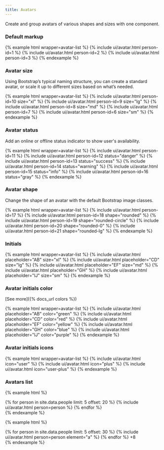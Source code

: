 ```yaml
---
title: Avatars
---
```


Create and group avatars of various shapes and sizes with one component.

### Default markup

{% example html wrapper=avatar-list %}
{% include ui/avatar.html person-id=1 %}
{% include ui/avatar.html person-id=2 %}
{% include ui/avatar.html person-id=3 %}
{% endexample %}

### Avatar size

Using Bootstrap’s typical naming structure, you can create a standard avatar, or scale it up to different sizes based on what’s needed.

{% example html wrapper=avatar-list %}
{% include ui/avatar.html person-id=10 size="xl" %}
{% include ui/avatar.html person-id=9 size="lg" %}
{% include ui/avatar.html person-id=8 size="md" %}
{% include ui/avatar.html person-id=7 %}
{% include ui/avatar.html person-id=6 size="sm" %}
{% endexample %}

### Avatar status

Add an online or offline status indicator to show user's availability.

{% example html wrapper=avatar-list %}
{% include ui/avatar.html person-id=11 %}
{% include ui/avatar.html person-id=12 status="danger" %}
{% include ui/avatar.html person-id=13 status="success" %}
{% include ui/avatar.html person-id=14 status="warning" %}
{% include ui/avatar.html person-id=15 status="info" %}
{% include ui/avatar.html person-id=16 status="gray" %}
{% endexample %}

### Avatar shape

Change the shape of an avatar with the default Bootstrap image classes.

{% example html wrapper=avatar-list %}
{% include ui/avatar.html person-id=17 %}
{% include ui/avatar.html person-id=18 shape="rounded" %}
{% include ui/avatar.html person-id=19 shape="rounded-circle" %}
{% include ui/avatar.html person-id=20 shape="rounded-0" %}
{% include ui/avatar.html person-id=21 shape="rounded-lg" %}
{% endexample %}

### Initials

{% example html wrapper=avatar-list %}
{% include ui/avatar.html placeholder="AB" size="xl" %}
{% include ui/avatar.html placeholder="CD" size="lg" %}
{% include ui/avatar.html placeholder="EF" size="md" %}
{% include ui/avatar.html placeholder="GH" %}
{% include ui/avatar.html placeholder="IJ" size="sm" %}
{% endexample %}


### Avatar initials color

[See more]({% docs_url colors %})

{% example html wrapper=avatar-list %}
{% include ui/avatar.html placeholder="AB" color="green" %}
{% include ui/avatar.html placeholder="CD" color="red" %}
{% include ui/avatar.html placeholder="EF" color="yellow" %}
{% include ui/avatar.html placeholder="GH" color="blue" %}
{% include ui/avatar.html placeholder="IJ" color="purple" %}
{% endexample %}

### Avatar initials icons

{% example html wrapper=avatar-list %}
{% include ui/avatar.html icon="user" %}
{% include ui/avatar.html icon="plus" %}
{% include ui/avatar.html icon="user-plus" %}
{% endexample %}

### Avatars list

{% example html %}
<div class="avatar-list">
{% for person in site.data.people limit: 5 offset: 20 %}
  {% include ui/avatar.html person=person %}
{% endfor %}
</div>
{% endexample %}

{% example html %}
<div class="avatar-list avatar-list-stacked">
  {% for person in site.data.people limit: 5 offset: 30 %}
  {% include ui/avatar.html person=person element="a" %}
  {% endfor %}
  <span class="avatar" element="a">+8</span>
</div>
{% endexample %}
